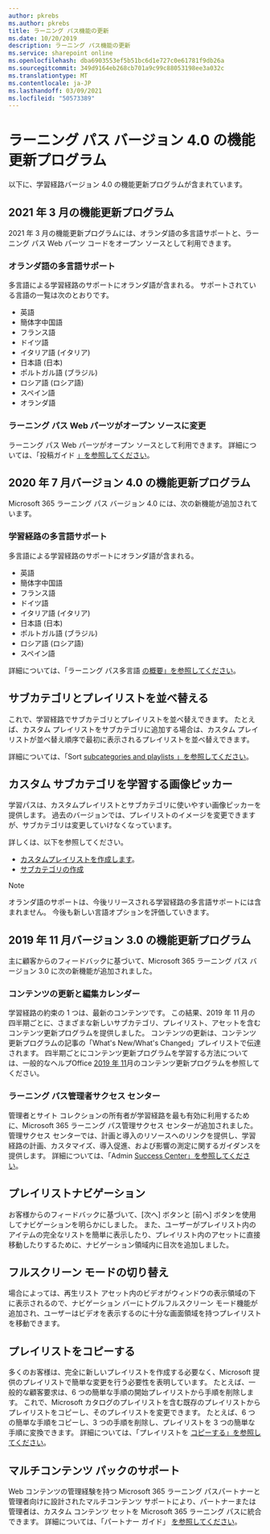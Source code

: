 ```yaml
---
author: pkrebs
ms.author: pkrebs
title: ラーニング パス機能の更新
ms.date: 10/20/2019
description: ラーニング パス機能の更新
ms.service: sharepoint online
ms.openlocfilehash: dba6903553ef5b51bc6d1e727c0e61781f9db26a
ms.sourcegitcommit: 349d9164eb268cb701a9c99c88053198ee3a032c
ms.translationtype: MT
ms.contentlocale: ja-JP
ms.lasthandoff: 03/09/2021
ms.locfileid: "50573389"
---
```

# <a name="learning-pathways-version-40-feature-updates"></a>ラーニング パス バージョン 4.0 の機能更新プログラム
以下に、学習経路バージョン 4.0 の機能更新プログラムが含まれています。  

## <a name="march-2021-feature-updates"></a>2021 年 3 月の機能更新プログラム
2021 年 3 月の機能更新プログラムには、オランダ語の多言語サポートと、ラーニング パス Web パーツ コードをオープン ソースとして利用できます。 

### <a name="multilingual-support-for-dutch"></a>オランダ語の多言語サポート 
多言語による学習経路のサポートにオランダ語が含まれる。 サポートされている言語の一覧は次のとおりです。 
- 英語     
- 簡体字中国語 
- フランス語 
- ドイツ語 
- イタリア語 (イタリア) 
- 日本語 (日本) 
- ポルトガル語 (ブラジル) 
- ロシア語 (ロシア語) 
- スペイン語
- オランダ語 

### <a name="learning-pathways-web-part-is-now-open-source"></a>ラーニング パス Web パーツがオープン ソースに変更
ラーニング パス Web パーツがオープン ソースとして利用できます。 詳細については、「投稿ガイド [」を参照してください](https://github.com/pnp/custom-learning-office-365#contributions)。

## <a name="july-2020-version-40-feature-updates"></a>2020 年 7 月バージョン 4.0 の機能更新プログラム 

Microsoft 365 ラーニング パス バージョン 4.0 には、次の新機能が追加されています。 

### <a name="multilingual-support-for-learning-pathways"></a>学習経路の多言語サポート 
多言語による学習経路のサポートにオランダ語が含まれる。 
- 英語     
- 簡体字中国語 
- フランス語 
- ドイツ語 
- イタリア語 (イタリア) 
- 日本語 (日本) 
- ポルトガル語 (ブラジル) 
- ロシア語 (ロシア語) 
- スペイン語 


詳細については、「ラーニング パス多言語 [の概要」を参照してください](custom_overview.md)。 

## <a name="sort-subcategories-and-playlists"></a>サブカテゴリとプレイリストを並べ替える

これで、学習経路でサブカテゴリとプレイリストを並べ替えできます。 たとえば、カスタム プレイリストをサブカテゴリに追加する場合は、カスタム プレイリストが並べ替え順序で最初に表示されるプレイリストを並べ替えできます。 

詳細については、「Sort [subcategories and playlists 」を参照してください](custom_sortsubplay.md)。 

## <a name="image-picker-for-learning-pathways-custom-subcategories"></a>カスタム サブカテゴリを学習する画像ピッカー 
学習パスは、カスタムプレイリストとサブカテゴリに使いやすい画像ピッカーを提供します。  過去のバージョンでは、プレイリストのイメージを変更できますが、サブカテゴリは変更していけなくなっています。  

詳しくは、以下を参照してください。
- [カスタムプレイリストを作成します](custom_createnewplaylist.md)。 
- [サブカテゴリの作成](custom_createnewcat.md)

> [!NOTE]
> オランダ語のサポートは、今後リリースされる学習経路の多言語サポートには含まれません。 今後も新しい言語オプションを評価していきます。

## <a name="november-2019-version-30-feature-updates"></a>2019 年 11 月バージョン 3.0 の機能更新プログラム
主に顧客からのフィードバックに基づいて、Microsoft 365 ラーニング パス バージョン 3.0 に次の新機能が追加されました。

### <a name="content-updates-and-editorial-calendar"></a>コンテンツの更新と編集カレンダー
学習経路の約束の 1 つは、最新のコンテンツです。 この結果、2019 年 11 月の四半期ごとに、さまざまな新しいサブカテゴリ、プレイリスト、アセットを含むコンテンツ更新プログラムを提供しました。 コンテンツの更新は、コンテンツ更新プログラムの記事の「What's New/What's Changed」プレイリストで伝達されます。 四半期ごとにコンテンツ更新プログラムを学習する方法については、一般的なヘルプOffice [2019 年 11](custom_contentupdates.md)月のコンテンツ更新プログラムを参照してください。

### <a name="learning-pathways-admin-success-center"></a>ラーニング パス管理者サクセス センター
管理者とサイト コレクションの所有者が学習経路を最も有効に利用するために、Microsoft 365 ラーニング パス管理サクセス センターが追加されました。 管理サクセス センターでは、計画と導入のリソースへのリンクを提供し、学習経路の計画、カスタマイズ、導入促進、および影響の測定に関するガイダンスを提供します。 詳細については、「Admin [Success Center」を参照してください](custom_successcenter.md)。

## <a name="playlist-navigation"></a>プレイリストナビゲーション
お客様からのフィードバックに基づいて、[次へ] ボタンと [前へ] ボタンを使用してナビゲーションを明らかにしました。 また、ユーザーがプレイリスト内のアイテムの完全なリストを簡単に表示したり、プレイリスト内のアセットに直接移動したりするために、ナビゲーション領域内に目次を追加しました。

## <a name="toggle-full-screen-mode"></a>フルスクリーン モードの切り替え
場合によっては、再生リスト アセット内のビデオがウィンドウの表示領域の下に表示されるので、ナビゲーション バーにトグルフルスクリーン モード機能が追加され、ユーザーはビデオを表示するのに十分な画面領域を持つプレイリストを移動できます。

## <a name="copy-a-playlist"></a>プレイリストをコピーする
多くのお客様は、完全に新しいプレイリストを作成する必要なく、Microsoft 提供のプレイリストで簡単な変更を行う必要性を表明しています。 たとえば、一般的な顧客要求は、6 つの簡単な手順の開始プレイリストから手順を削除します。 これで、Microsoft カタログのプレイリストを含む既存のプレイリストからプレイリストをコピーし、そのプレイリストを変更できます。 たとえば、6 つの簡単な手順をコピーし、3 つの手順を削除し、プレイリストを 3 つの簡単な手順に変換できます。 詳細については、「プレイリストを [コピーする」を参照してください](custom_copyplaylist.md)。

## <a name="multi-content-pack-support"></a>マルチコンテンツ パックのサポート
Web コンテンツの管理経験を持つ Microsoft 365 ラーニング パスパートナーと管理者向けに設計されたマルチコンテンツ サポートにより、パートナーまたは管理者は、カスタム コンテンツ セットを Microsoft 365 ラーニング パスに統合できます。 詳細については、「パートナー ガイド」 [を参照してください](custom_partnerguide.md)。

